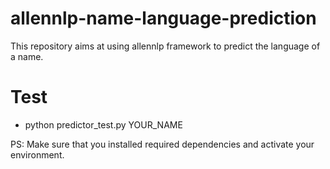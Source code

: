 # allennlp-name-language-prediction
This repository aims at using allennlp framework to predict the language of a name.

# Test
*  python predictor_test.py YOUR_NAME  

PS: Make sure that you installed required dependencies and activate your environment.
